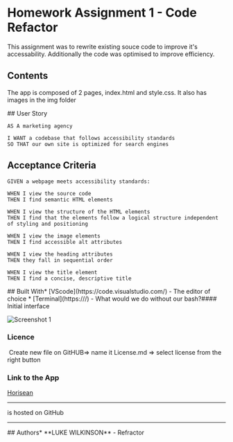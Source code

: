 # Homework Assignment 1 - Code Refactor 
This assignment was to rewrite existing souce code to improve it's accessability. Additionally the code was optimised to improve efficiency.
​
## Contents
<p>
The app is composed of 2 pages, index.html and style.css. It also has images in the img folder
</p>
​
## User Story
<p>
    
    AS A marketing agency

    I WANT a codebase that follows accessibility standards
    SO THAT our own site is optimized for search engines
</p>

## Acceptance Criteria 
<p>
    
    GIVEN a webpage meets accessibility standards:

    WHEN I view the source code
    THEN I find semantic HTML elements

    WHEN I view the structure of the HTML elements
    THEN I find that the elements follow a logical structure independent of styling and positioning

    WHEN I view the image elements
    THEN I find accessible alt attributes

    WHEN I view the heading attributes
    THEN they fall in sequential order

    WHEN I view the title element
    THEN I find a concise, descriptive title
</p>
​
## Built With
​
* [VScode](https://code.visualstudio.com/) - The editor of choice
* [Terminal](https:///) - What would we do without our bash?
​
#### Initial interface

![Screenshot 1](https://github.com/DukeWilki/Homework01/assets/images/Screenshot1.png)
​
### Licence
​
Create new file on GitHUB=> name it License.md => select license from the right button
​
### Link to the App
<a href=".">Horisean</a><hr> is hosted on GitHub
<hr>
​
## Authors
​
* **LUKE WILKINSON** - Refractor
​
